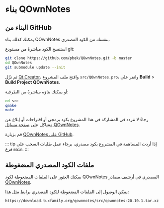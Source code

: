 # بناء QOwnNotes

## البناء من GitHub

يمكنك كذلك بناء QOwnNotes بنفسك من الكود المصدري.

استنسخ الكود مباشرةً من مستودع git:

```bash
git clone https://github.com/pbek/QOwnNotes.git -b master
cd QOwnNotes
git submodule update --init
```

ثم نزّل [Qt Creator](https://www.qt.io/download-open-source)، وافتح ملف المشروع `src/QOwnNotes.pro`، وانقر على **Build** &gt; **Build Project QOwnNotes**.

أو يمكنك بناؤه مباشرةً من الطرفية:

```bash
cd src
qmake
make
```

رجاءً لا تتردد في المشاركة في هذا المشروع بكود برمجي أو اقتراحات أو إبلاغ عن مشاكل على [صفحة مسائل QOwnNotes](https://github.com/pbek/QOwnNotes/issues).

قم بزيارة [QOwnNotes على GitHub](https://github.com/pbek/QOwnNotes).

::: tip
إذا أردت المساهمة في المشروع بكود مصدري، برجاء عمل طلبات السحب على فرع `main`.
:::

## ملفات الكود المصدري المضغوطة

يمكنك العثور على الملفات المضغوطة لكود QOwnNotes المصدري في [أرشيف مصادر QOwnNotes](https://download.tuxfamily.org/qownnotes/src/).

يمكن الوصول إلى الملفات المضغوطة للكود المصدري برابط مثل هذا:

`https://download.tuxfamily.org/qownnotes/src/qownnotes-20.10.1.tar.xz`
